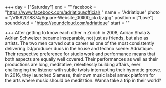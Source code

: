 +++
day = ["Saturday"]
end = ""
facebook = "https://www.facebook.com/adriatiqueofficial/ "
name = "Adriatique"
photo = "/v1582018874/Square-Website_00000_ckxtjv.jpg"
position = ["Love"]
soundcloud = "https://soundcloud.com/adriatique"
start = ""

+++
After getting to know each other in Zürich in 2008, Adrian Shala & Adrian Schweizer became inseparable, not just as friends, but also as artists. The two men carved out a career as one of the most consistently delivering DJ/producer duos in the house and techno scene: Adriatique. Their respective preference for studio work and performance means that both aspects are equally well covered. Their performances as well as their productions are long, meditative, relentlessly building affairs, ever challenging the listener with subtle twists interrupting their hypnotic groove. In 2016, they launched Siamese, their own music label annex platform for the arts where music should be meditation. Wanna take a trip in their world?